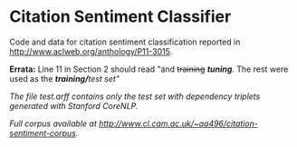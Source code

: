# Citation Sentiment Classifier

Code and data for citation sentiment classification reported in <http://www.aclweb.org/anthology/P11-3015>.

<b>Errata:</b> Line 11 in Section 2 should read "and <strike>training</strike> <i><b>tuning</b></i>. The rest were used as the <b><i>training/<i></b>test set"

The file test.arff contains only the test set with dependency triplets generated with Stanford CoreNLP.

Full corpus available at <http://www.cl.cam.ac.uk/~aa496/citation-sentiment-corpus>.
